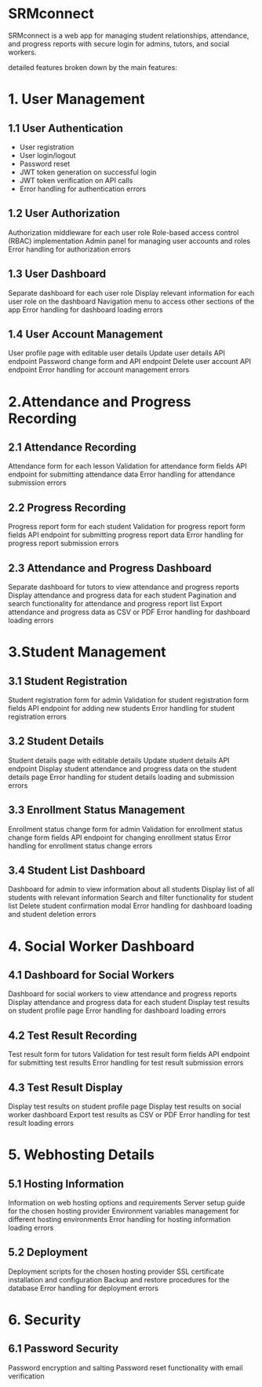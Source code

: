 # SRMconnect
SRMconnect is a web app for managing student relationships, attendance, and progress reports with secure login for admins, tutors, and social workers.


detailed features broken down by the main features:
# 1. User Management
## 1.1 User Authentication
  * User registration
  * User login/logout
  * Password reset
  * JWT token generation on successful login
  * JWT token verification on API calls
  * Error handling for authentication errors
## 1.2 User Authorization
Authorization middleware for each user role
Role-based access control (RBAC) implementation
Admin panel for managing user accounts and roles
Error handling for authorization errors
## 1.3 User Dashboard
Separate dashboard for each user role
Display relevant information for each user role on the dashboard
Navigation menu to access other sections of the app
Error handling for dashboard loading errors
## 1.4 User Account Management
User profile page with editable user details
Update user details API endpoint
Password change form and API endpoint
Delete user account API endpoint
Error handling for account management errors
# 2.Attendance and Progress Recording
## 2.1 Attendance Recording
Attendance form for each lesson
Validation for attendance form fields
API endpoint for submitting attendance data
Error handling for attendance submission errors
## 2.2 Progress Recording
Progress report form for each student
Validation for progress report form fields
API endpoint for submitting progress report data
Error handling for progress report submission errors
## 2.3 Attendance and Progress Dashboard
Separate dashboard for tutors to view attendance and progress reports
Display attendance and progress data for each student
Pagination and search functionality for attendance and progress report list
Export attendance and progress data as CSV or PDF
Error handling for dashboard loading errors
# 3.Student Management
## 3.1 Student Registration
Student registration form for admin
Validation for student registration form fields
API endpoint for adding new students
Error handling for student registration errors
## 3.2 Student Details
Student details page with editable details
Update student details API endpoint
Display student attendance and progress data on the student details page
Error handling for student details loading and submission errors
## 3.3 Enrollment Status Management
Enrollment status change form for admin
Validation for enrollment status change form fields
API endpoint for changing enrollment status
Error handling for enrollment status change errors
## 3.4 Student List Dashboard
Dashboard for admin to view information about all students
Display list of all students with relevant information
Search and filter functionality for student list
Delete student confirmation modal
Error handling for dashboard loading and student deletion errors
# 4. Social Worker Dashboard
## 4.1 Dashboard for Social Workers
Dashboard for social workers to view attendance and progress reports
Display attendance and progress data for each student
Display test results on student profile page
Error handling for dashboard loading errors
## 4.2 Test Result Recording
Test result form for tutors
Validation for test result form fields
API endpoint for submitting test results
Error handling for test result submission errors
## 4.3 Test Result Display
Display test results on student profile page
Display test results on social worker dashboard
Export test results as CSV or PDF
Error handling for test result loading errors
# 5. Webhosting Details
## 5.1 Hosting Information
Information on web hosting options and requirements
Server setup guide for the chosen hosting provider
Environment variables management for different hosting environments
Error handling for hosting information loading errors
## 5.2 Deployment
Deployment scripts for the chosen hosting provider
SSL certificate installation and configuration
Backup and restore procedures for the database
Error handling for deployment errors
# 6. Security
## 6.1 Password Security
Password encryption and salting
Password reset functionality with email verification

